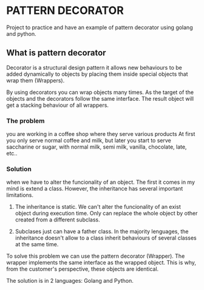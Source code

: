 # PATTERN DECORATOR

Project to practice and have an example of pattern decorator using golang and python.

## What is pattern decorator

Decorator is a structural design pattern it allows new behaviours to be added dynamically to objects by placing them inside special objects that wrap them (Wrappers).

By using decorators you can wrap objects many times. As the target of the objects and the decorators follow the same interface. The result object will get a stacking behaviour of all wrappers.

### The problem

you are working in a coffee shop where they serve various products At first you only serve normal coffee and milk, but later you start to serve saccharine or sugar, with normal milk, semi milk, vanilla, chocolate, late, etc.. 

### Solution

when we have to alter the funcionality of an object. The first it comes in my mind is extend a class. However, the 
inheritance has several important limitations.

1. The inheritance is static. We can't alter the funcionality of an exist object during execution time. Only can replace the whole object by other created from a different subclass.

2. Subclases just can have a father class. In the majority lenguages, the inheritance doesn't allow to a class inherit behaviours of several classes at the same time.

To solve this problem we can use the pattern decorator (Wrapper). The wrapper implements the same interface as the wrapped object. This is why, from the customer's perspective, these objects are identical.

The solution is in 2 languages: Golang and Python.
